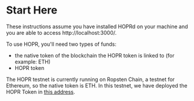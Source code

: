 <!-- ---
description: The tokens used on the HOPR network
--- -->

# Start Here

These instructions assume you have installed HOPRd on your machine and you are able to access http://localhost:3000/.

To use HOPR, you'll need two types of funds:

- the native token of the blockchain the HOPR token is linked to (for example: ETH)
- HOPR token

The HOPR testnet is currently running on Ropsten Chain, a testnet for Ethereum, so the native token is ETH.
In this testnet, we have deployed the HOPR Token in [this address](https://ropsten.etherscan.io/token/0xcD1049D51adB3187FB9cc9f786cab99F57eCa4D1).

<!-- After mainnet launch, the native token will be ETH and the HOPR token will simply be HOPR. However, for our various testnets HOPR will be running on a variety of different chains. -->
